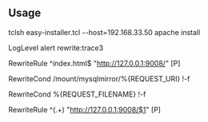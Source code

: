 ## Usage

tclsh easy-installer.tcl --host=192.168.33.50 apache install

LogLevel alert rewrite:trace3

RewriteRule ^index.html$ "http://127.0.0.1:9008/" [P]

RewriteCond /mount/mysqlmirror/%{REQUEST_URI} !-f

RewriteCond %{REQUEST_FILENAME} !-f

RewriteRule ^(.+) "http://127.0.0.1:9008/$1" [P]
